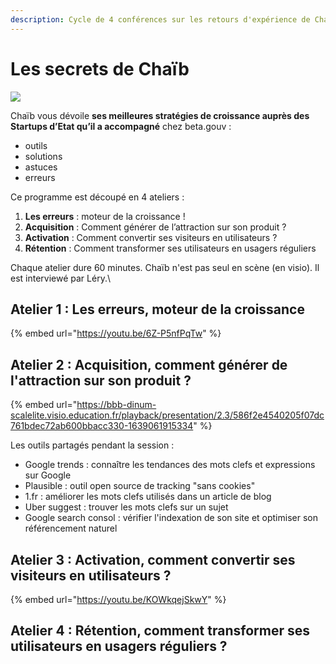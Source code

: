 ```yaml
---
description: Cycle de 4 conférences sur les retours d'expérience de Chaïb.
---
```


# Les secrets de Chaïb

![](<../../.gitbook/assets/upload\_732b47e6add044ae2e1f58fb6b07e059 (1).png>)

Chaïb vous dévoile **ses meilleures stratégies de croissance auprès des Startups d’Etat qu’il a accompagné** chez beta.gouv :

* outils
* solutions
* astuces
* erreurs

Ce programme est découpé en 4 ateliers :

1. **Les erreurs** : moteur de la croissance !
2. **Acquisition** : Comment générer de l’attraction sur son produit ?
3. **Activation** : Comment convertir ses visiteurs en utilisateurs ?
4. **Rétention** : Comment transformer ses utilisateurs en usagers réguliers

Chaque atelier dure 60 minutes. Chaïb n'est pas seul en scène (en visio). Il est interviewé par Léry.\


## Atelier 1 : Les erreurs, moteur de la croissance

{% embed url="https://youtu.be/6Z-P5nfPqTw" %}

## Atelier 2 : Acquisition, comment générer de l'attraction sur son produit ?

{% embed url="https://bbb-dinum-scalelite.visio.education.fr/playback/presentation/2.3/586f2e4540205f07dc761bdec72ab600bbacc330-1639061915334" %}

Les outils partagés pendant la session :&#x20;

* Google trends : connaître les tendances des mots clefs et expressions sur Google
* Plausible : outil open source de tracking "sans cookies"
* 1.fr : améliorer les mots clefs utilisés dans un article de blog
* Uber suggest : trouver les mots clefs sur un sujet
* Google search consol : vérifier l'indexation de son site et optimiser son référencement naturel

## Atelier 3 : Activation, comment convertir ses visiteurs en utilisateurs ?

{% embed url="https://youtu.be/KOWkqejSkwY" %}

## Atelier 4 : Rétention, comment transformer ses utilisateurs en usagers réguliers ?
